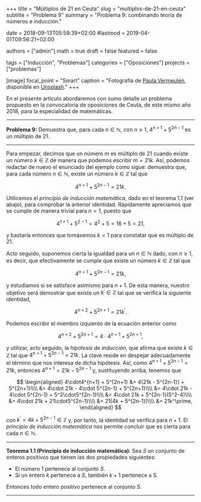 +++
title = "Múltiplos de 21 en Ceuta"
slug  = "multiplos-de-21-en-ceuta"
subtitle = "Problema 9"
summary  = "Problema 9: combinando teoría de números e inducción."

date     = 2018-09-13T05:59:39+02:00
#lastmod = 2019-04-01T09:56:21+02:00

authors  = ["admin"]
math     = true
draft    = false
featured = false

tags       = ["Inducción", "Problemas"]
categories = ["Oposiciones"]
projects   = ["problemas"]

[image]
  focal_point = "Smart"
  caption     = "Fotografía de [Paula Vermeulen](https://unsplash.com/@paulavermeulen), disponible en [Unsplash](https://unsplash.com/photos/URjZkhqsuBk)."
+++

En el presente artículo abordaremos con sumo detalle un problema propuesto en la convocatoria de oposiciones de Ceuta, de este mismo año 2018, para la especialidad de matemáticas.

***

**Problema 9:** Demuestra que, para cada $n\in\mathbb{N}$, con $n\geq 1$, $4^{n+1}+5^{2n-1}$ es un múltiplo de 21.

***

Para empezar, decimos que un número $m$ es múltiplo de 21 cuando existe un número $k\in\mathbb{Z}$ de manera que podemos escribir $m=21k$. Así, podemos redactar de nuevo el enunciado del ejemplo como sigue: demuestra que, para cada número $n\in\mathbb{N}$, existe un número $k\in\mathbb{Z}$ tal que 

$$
4^{n+1}+5^{2n-1}=21k.
$$

Utilicemos el *principio de inducción matemática*, dado en el teorema 1.1 (ver abajo), para comprobar la anterior identidad. Rápidamente apreciamos que se cumple de manera trivial para $n=1$, puesto que 

$$
4^{1+1}+5^{2-1} = 4^2 + 5 = 16 + 5 = 21,
$$ 

y bastaría entonces que tomásemos $k=1$ para constatar que es múltiplo de 21.

Acto seguido, suponemos cierta la igualdad para un $n\in\mathbb{N}$ dado, con $n\geq 1$, es decir, que efectivamente se cumple que existe un número $k\in\mathbb{Z}$ tal que 

$$
4^{n+1}+5^{2n-1}=21k,
$$

y estudiamos si se satisface asimismo para $n+1$. De esta manera, nuestro objetivo será demostrar que existe un $k^\prime\in\mathbb{Z}$ tal que se verifica la siguiente identidad,

$$
4^{n+2} + 5^{2n+1} = 21k^\prime.
$$

Podemos escribir el miembro izquierdo de la ecuación anterior como 

$$
4^{n+2} + 5^{2n+1} = 4\cdot4^{n+1} + 5^{2n+1},
$$

y utilizar, acto seguido, la *hipótesis de inducción*, que afirma que existe $k\in\mathbb{Z}$ tal que $4^{n+1}+5^{2n-1}=21k$. La clave reside en despejar adecuadamente el término que nos interesa de dicha hipótesis. Así, como $4^{n+1}+5^{2n-1}=21k$, entonces $4^{n+1}=21k - 5^{2n-1}$ y, sustituyendo arriba, tenemos que

$$
\begin{aligned}
4\cdot4^{n+1} + 5^{2n+1} &= 4(21k - 5^{2n-1}) + 5^{2n+1}\\\\ &= 4\cdot 21k - 4\cdot 5^{2n-1} + 5^{2n+1}\\\\ &= 4\cdot 21k - 4\cdot 5^{2n-1} + 5^2\cdot5^{2n-1}\\\\ &= 4\cdot 21k + 5^{2n-1}(5^2-4)\\\\ &= 4\cdot 21k + 21\cdot5^{2n-1}\\\\ &= 21(4k + 5^{2n-1})\\\\ &= 21k^\prime,
\end{aligned}
$$

con $k^\prime=4k + 5^{2n-1}\in\mathbb{Z}$ y, por tanto, la identidad se verifica para $n+1$. El *principio de inducción matemática* nos permite concluir que es cierta para cada $n\in\mathbb{N}$.

***

**Teorema 1.1 (Principio de inducción matemática)**: Sea $S$ un conjunto de enteros positivos que tienen las dos propiedades siguientes:

- El número 1 pertenece al conjunto $S$.
- Si un entero $k$ pertenece a $S$, también $k+1$ pertenece a S.

Entonces todo entero positivo pertenece al conjunto $S$.

***